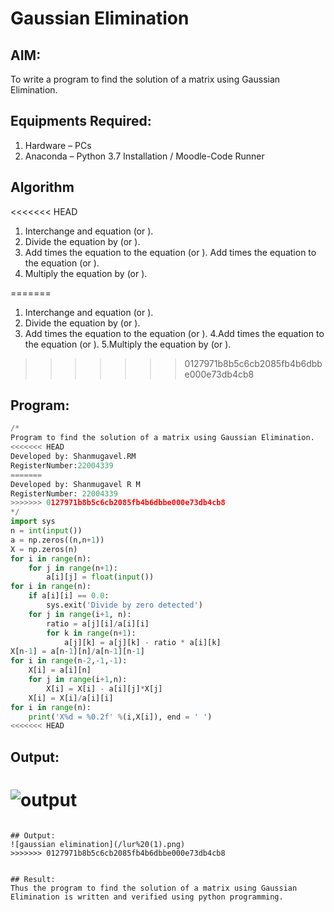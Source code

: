 # Gaussian Elimination

## AIM:
To write a program to find the solution of a matrix using Gaussian Elimination.

## Equipments Required:
1. Hardware – PCs
2. Anaconda – Python 3.7 Installation / Moodle-Code Runner

## Algorithm
<<<<<<< HEAD
 
 1. Interchange and equation (or ).
 2.   Divide the equation by (or ).
 3.   Add times the equation to the equation (or ). Add times the equation to the equation (or ).
  4.  Multiply the equation by (or ).
  
=======
1. Interchange and equation (or ).
2. Divide the equation by (or ).
3. Add times the equation to the equation (or ). 
4.Add times the equation to the equation (or ).
5.Multiply the equation by (or ). 
>>>>>>> 0127971b8b5c6cb2085fb4b6dbbe000e73db4cb8

## Program:
```python
/*
Program to find the solution of a matrix using Gaussian Elimination.
<<<<<<< HEAD
Developed by: Shanmugavel.RM
RegisterNumber:22004339
=======
Developed by: Shanmugavel R M
RegisterNumber: 22004339
>>>>>>> 0127971b8b5c6cb2085fb4b6dbbe000e73db4cb8
*/
import sys
n = int(input())
a = np.zeros((n,n+1))
X = np.zeros(n)
for i in range(n):
    for j in range(n+1):
        a[i][j] = float(input())
for i in range(n):
    if a[i][i] == 0.0:
        sys.exit('Divide by zero detected')
    for j in range(i+1, n):
        ratio = a[j][i]/a[i][i]
        for k in range(n+1):
            a[j][k] = a[j][k] - ratio * a[i][k]
X[n-1] = a[n-1][n]/a[n-1][n-1]
for i in range(n-2,-1,-1):
    X[i] = a[i][n]
    for j in range(i+1,n):
        X[i] = X[i] - a[i][j]*X[j]
    X[i] = X[i]/a[i][i]
for i in range(n):
    print('X%d = %0.2f' %(i,X[i]), end = ' ')
<<<<<<< HEAD
```    

## Output:
![output](/gass.png)
=======

```

## Output:
![gaussian elimination](/lur%20(1).png)
>>>>>>> 0127971b8b5c6cb2085fb4b6dbbe000e73db4cb8


## Result:
Thus the program to find the solution of a matrix using Gaussian Elimination is written and verified using python programming.

